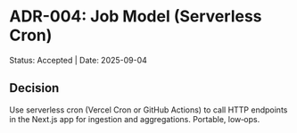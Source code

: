 # ADR-004: Job Model (Serverless Cron)

Status: Accepted | Date: 2025-09-04

## Decision

Use serverless cron (Vercel Cron or GitHub Actions) to call HTTP endpoints in the Next.js app for ingestion and aggregations. Portable, low‑ops.
